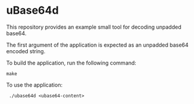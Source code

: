 # uBase64d
This repository provides an example small tool for decoding unpadded base64.

The first argument of the application is expected as an unpadded base64 encoded string.

To build the application, run the following command:
```
make
```

To use the application:
```
 ./ubase64d <ubase64-content>
```